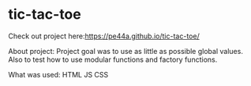 # tic-tac-toe

Check out project here:https://pe44a.github.io/tic-tac-toe/

About project: Project goal was to use as little as possible global values. Also to test how to use modular functions and factory functions.

What was used: HTML JS CSS
